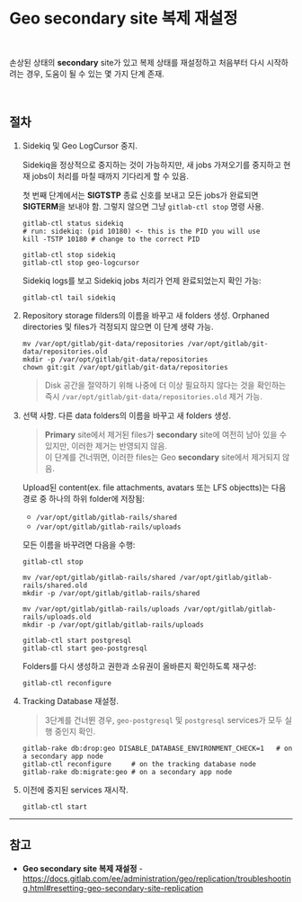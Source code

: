 # Geo secondary site 복제 재설정

<br>

손상된 상태의 **secondary** site가 있고 복제 상태를 재설정하고 처음부터 다시 시작하려는 경우, 도움이 될 수 있는 몇 가지 단계 존재.

<br>

## 절차
1. Sidekiq 및 Geo LogCursor 중지.

   Sidekiq을 정상적으로 중지하는 것이 가능하지만, 새 jobs 가져오기를 중지하고 현재 jobs이 처리를 마칠 때까지 기다리게 할 수 있음.

   첫 번째 단계에서는 **SIGTSTP** 종료 신호를 보내고 모든 jobs가 완료되면 **SIGTERM**을 보내야 함. 그렇지 않으면 그냥 `gitlab-ctl stop` 명령 사용.

   ```
   gitlab-ctl status sidekiq
   # run: sidekiq: (pid 10180) <- this is the PID you will use
   kill -TSTP 10180 # change to the correct PID

   gitlab-ctl stop sidekiq
   gitlab-ctl stop geo-logcursor
   ```

   Sidekiq logs를 보고 Sidekiq jobs 처리가 언제 완료되었는지 확인 가능:  
   ```
   gitlab-ctl tail sidekiq
   ```

2. Repository storage filders의 이름을 바꾸고 새 folders 생성. Orphaned directories 및 files가 걱정되지 않으면 이 단계 생략 가능.

   ```
   mv /var/opt/gitlab/git-data/repositories /var/opt/gitlab/git-data/repositories.old
   mkdir -p /var/opt/gitlab/git-data/repositories
   chown git:git /var/opt/gitlab/git-data/repositories
   ```

   > Disk 공간을 절약하기 위해 나중에 더 이상 필요하지 않다는 것을 확인하는 즉시 `/var/opt/gitlab/git-data/repositories.old` 제거 가능.

3. 선택 사항. 다른 data folders의 이름을 바꾸고 새 folders 생성.

   > **Primary** site에서 제거된 files가 **secondary** site에 여전히 남아 있을 수 있지만, 이러한 제거는 반영되지 않음.  
   > 이 단계를 건너뛰면, 이러한 files는 Geo **secondary** site에서 제거되지 않음.

   Upload된 content(ex. file attachments, avatars 또는 LFS objectts)는 다음 경로 중 하나의 하위 folder에 저장됨:  
   - `/var/opt/gitlab/gitlab-rails/shared`
   - `/var/opt/gitlab/gitlab-rails/uploads`

   모든 이름을 바꾸려면 다음을 수행:  
   ```
   gitlab-ctl stop

   mv /var/opt/gitlab/gitlab-rails/shared /var/opt/gitlab/gitlab-rails/shared.old
   mkdir -p /var/opt/gitlab/gitlab-rails/shared

   mv /var/opt/gitlab/gitlab-rails/uploads /var/opt/gitlab/gitlab-rails/uploads.old
   mkdir -p /var/opt/gitlab/gitlab-rails/uploads

   gitlab-ctl start postgresql
   gitlab-ctl start geo-postgresql
   ```

   Folders를 다시 생성하고 권한과 소유권이 올바른지 확인하도록 재구성:  
   ```
   gitlab-ctl reconfigure
   ```

4. Tracking Database 재설정.

   > 3단계를 건너뛴 경우, `geo-postgresql` 및 `postgresql` services가 모두 실행 중인지 확인.

   ```
   gitlab-rake db:drop:geo DISABLE_DATABASE_ENVIRONMENT_CHECK=1   # on a secondary app node
   gitlab-ctl reconfigure     # on the tracking database node
   gitlab-rake db:migrate:geo # on a secondary app node
   ```

5. 이전에 중지된 services 재시작.

   ```
   gitlab-ctl start
   ```

<hr>

## 참고
- **Geo secondary site 복제 재설정** - https://docs.gitlab.com/ee/administration/geo/replication/troubleshooting.html#resetting-geo-secondary-site-replication

